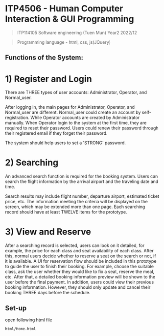 # ITP4506 - Human Computer Interaction & GUI Programming
> ITP114105 Software engineering (Tuen Mun) Year2 2022/12

> Programming language - html, css, js(JQuery)

## Functions of the System:
# 1) Register and Login
There are THREE types of user accounts: Administrator, Operator, and Normal_user.

After logging in, the main pages for Administrator, Operator, and Normal_user are different.
Normal_user could create an account by self-registration. While Operator accounts are created by Administrator manually. When Operator login to the system at the first time, they are required to reset their password. Users could renew their password through their registered email if they forget their password.

The system should help users to set a 'STRONG' password.

# 2) Searching
An advanced search function is required for the booking system. Users can search the flight information by the arrival airport and the traveling date and time.

Search results may include flight number, departure airport, estimated ticket price, etc. The information meeting the criteria will be displayed on the screen, which may be extended more than one page. Each searching record should have at least TWELVE items for the prototype.

# 3) View and Reserve
After a searching record is selected, users can look on it detailed, for example, the price for each class and seat availability of each class. After this, normal users decide whether to reserve a seat on the search or not, if it is available. A UI for reservation flow should be included in this prototype to guide the user to finish their booking. For example, choose the suitable class, ask the user whether they would like to fix a seat, reserve the meal, etc.
After that, a detailed booking information preview will be shown to the user before the final payment. In addition, users could view their previous booking information. However, they should only update and cancel their booking THREE days before the schedule.

## Set-up
open following html file
```
html/Home.html
```
